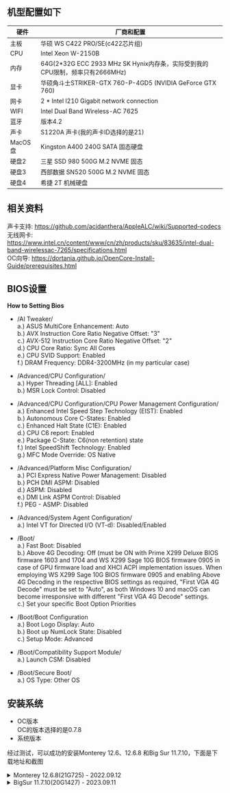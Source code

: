 ## 机型配置如下
|硬件|厂商和配置|
|-|-|
|主板|华硕 WS C422 PRO/SE(c422芯片组)|
|CPU| Intel Xeon W-2150B|
|内存|64G(2*32G ECC 2933 MHz SK Hynix内存条，实际受到我的CPU限制，频率只有2666MHz)|
|显卡|华硕角斗士STRIKER-GTX 760-P-4GD5 (NVIDIA GeForce GTX 760)|
|网卡|2 * Intel I210 Gigabit network connection |
|WIFI|Intel Dual Band Wireless-AC 7625|
|蓝牙|版本4.2|
|声卡|S1220A 声卡(我的声卡ID选择的是21)|
|MacOS盘|Kingston A400 240G SATA 固态硬盘|
|硬盘2|三星 SSD 980 500G M.2 NVME 固态|
|硬盘3|西部数据 SN520 500G M.2 NVME 固态|
|硬盘4|希捷 2T 机械硬盘|
## 相关资料
声卡支持: https://github.com/acidanthera/AppleALC/wiki/Supported-codecs  
无线网卡: https://www.intel.cn/content/www/cn/zh/products/sku/83635/intel-dual-band-wirelessac-7265/specifications.html  
OC向导: https://dortania.github.io/OpenCore-Install-Guide/prerequisites.html  

## BIOS设置  
**How to Setting Bios**    
- /AI Tweaker/  
a.) ASUS MultiCore Enhancement: Auto   
b.) AVX Instruction Core Ratio Negative Offset: "3"   
c.) AVX-512 Instruction Core Ratio Negative Offset: "2"   
d.) CPU Core Ratio: Sync All Cores  
e.) CPU SVID Support: Enabled   
f.) DRAM Frequency: DDR4-3200MHz (in my particular case)

- /Advanced/CPU Configuration/  
a.) Hyper Threading [ALL]: Enabled  
b.) MSR Lock Control: Disabled 

- /Advanced/CPU Configuration/CPU Power Management Configuration/  
a.) Enhanced Intel Speed Step Technology (EIST): Enabled  
b.) Autonomous Core C-States: Enabled  
c.) Enhanced Halt State (C1E): Enabled  
d.) CPU C6 report: Enabled  
e.) Package C-State: C6(non retention) state  
f.) Intel SpeedShift Technology: Enabled  
g.) MFC Mode Override: OS Native  

- /Advanced/Platform Misc Configuration/    
a.) PCI Express Native Power Management: Disabled  
b.) PCH DMI ASPM: Disabled  
d.) ASPM: Disabled  
e.) DMI Link ASPM Control: Disabled  
f.)  PEG - ASMP: Disabled  

- /Advanced/System Agent Configuration/  
a.) Intel VT for Directed I/O (VT-d): Disabled/Enabled  

- /Boot/  
a.) Fast Boot: Disabled  
b.) Above 4G Decoding: Off (must be ON with Prime X299 Deluxe BIOS firmware 1603 and 1704 and WS X299 Sage 10G BIOS firmware 0905 in case of GPU firmware load and XHCI ACPI implementation issues. When employing WS X299 Sage 10G BIOS firmware 0905 and enabling Above 4G Decoding in the respective BIOS settings as required, "First VGA 4G Decode" must be set to "Auto", as both Windows 10 and macOS can become irresponsive with different "First VGA 4G Decode" settings.  
c.) Set your specific Boot Option Priorities  
 
- /Boot/Boot Configuration  
a.) Boot Logo Display: Auto   
b.) Boot up NumLock State: Disabled  
c.) Setup Mode: Advanced  
 
- /Boot/Compatibility Support Module/  
a.) Launch CSM: Disabled  
 
- /Boot/Secure Boot/  
a.) OS Type: Other OS  

## 安装系统
- OC版本  
  OC的版本选择的是0.7.8
- 系统版本

经过测试，可以成功的安装Monterey 12.6、12.6.8 和Big Sur 11.7.10，下面是下载地址和截图

<details><summary>Monterey 12.6.8(21G725) - 2022.09.12</summary>
BUG:

1、因为从12开始，苹果就去掉了NV显卡驱动，所以这里用到[Geforce-Kepler-patcher](https://github.com/chris1111/Geforce-Kepler-patcher)来打显卡补丁

2、蓝牙不能正常工作，我这里没有深究，因为我用不到，如果你要用到蓝牙，可以尝试更换蓝牙的kexts驱动尝试一下

3、其他的还没有测试

系统下载地址: https://heipg.cn/macos/macos-monterey-12-6-21g115.html

**系统截图:**

![monterey](https://github.com/w55554/WS-C422-PRO-SE/blob/main/images/monterey.png)

</details>

<details><summary>BigSur 11.7.10(20G1427) - 2023.09.11</summary>

BUG:   
 
1、休眠的时候，CPU风扇一直在反复的停转  

系统下载地址:https://heipg.cn/macos/macos-big-sur-11-7-10-20g1427.html  

**系统截图:**

![big sur picture](https://github.com/w55554/WS-C422-PRO-SE/blob/main/images/bigsur/big_sur.png)
![nvme](https://github.com/w55554/WS-C422-PRO-SE/blob/main/images/bigsur/nvme.png)
![sata](https://github.com/w55554/WS-C422-PRO-SE/blob/main/images/bigsur/sata.png)
![pci](https://github.com/w55554/WS-C422-PRO-SE/blob/main/images/bigsur/pci.png)
![wifi](https://github.com/w55554/WS-C422-PRO-SE/blob/main/images/bigsur/wifi.png)
![bluetooth](https://github.com/w55554/WS-C422-PRO-SE/blob/main/images/bigsur/Bluetooth.png)
![ethernet](https://github.com/w55554/WS-C422-PRO-SE/blob/main/images/bigsur/ethernet.png)

</details>
